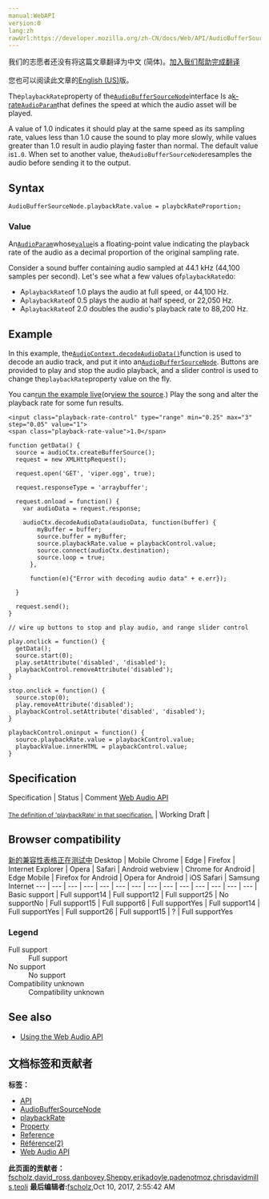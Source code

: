 ```yaml
---
manual:WebAPI
version:0
lang:zh
rawUrl:https://developer.mozilla.org/zh-CN/docs/Web/API/AudioBufferSourceNode/playbackRate
---
```




<bdi>我们的志愿者还没有将这篇文章翻译为<bdi>中文 (简体)</bdi>。[加入我们帮助完成翻译](%22812 "")<br></br>您也可以阅读此文章的[English (US)](%14137 "")版。</bdi>






The`playbackRate`property of the[`AudioBufferSourceNode`](%3873 "The AudioBufferSourceNode interface is an AudioScheduledSourceNode which represents an audio source consisting of in-memory audio data, stored in an AudioBuffer. It's especially useful for playing back audio which has particularly stringent timing accuracy requirements, such as for sounds that must match a specific rhythm and can be kept in memory rather than being played from disk or the network.")interface Is a[k-rate](%9828 "")[`AudioParam`](%3874 "There are two kinds of AudioParam, a-rate and k-rate parameters:")that defines the speed at which the audio asset will be played.



A value of 1.0 indicates it should play at the same speed as its sampling rate, values less than 1.0 cause the sound to play more slowly, while values greater than 1.0 result in audio playing faster than normal. The default value is`1.0`. When set to another value, the`AudioBufferSourceNode`resamples the audio before sending it to the output.



## Syntax<a name="Syntax"></a>

```
AudioBufferSourceNode.playbackRate.value = playbckRateProportion;

```

### Value<a name="Value"></a>


An[`AudioParam`](%3874 "There are two kinds of AudioParam, a-rate and k-rate parameters:")whose[`value`](%14177 "Gets or sets the current value of this AudioParam. Initially, the value is set to AudioParam.defaultValue. Part of the Web Audio API.")is a floating-point value indicating the playback rate of the audio as a decimal proportion of the original sampling rate.



Consider a sound buffer containing audio sampled at 44.1 kHz (44,100 samples per second). Let&#39;s see what a few values of`playbackRate`do:


* A`playbackRate`of 1.0 plays the audio at full speed, or 44,100 Hz.
* A`playbackRate`of 0.5 plays the audio at half speed, or 22,050 Hz.
* A`playbackRate`of 2.0 doubles the audio&#39;s playback rate to 88,200 Hz.

## Example<a name="Example"></a>


In this example, the[`AudioContext.decodeAudioData()`](%3948 "The documentation about this has not yet been written; please consider contributing!")function is used to decode an audio track, and put it into an[`AudioBufferSourceNode`](%3873 "The AudioBufferSourceNode interface is an AudioScheduledSourceNode which represents an audio source consisting of in-memory audio data, stored in an AudioBuffer. It's especially useful for playing back audio which has particularly stringent timing accuracy requirements, such as for sounds that must match a specific rhythm and can be kept in memory rather than being played from disk or the network."). Buttons are provided to play and stop the audio playback, and a slider control is used to change the`playbackRate`property value on the fly.



You can[run the example live](%22803 "")(or[view the source](%22804 "").) Play the song and alter the playback rate for some fun results.



```
<input class="playback-rate-control" type="range" min="0.25" max="3" step="0.05" value="1">
<span class="playback-rate-value">1.0</span>
```

```
function getData() {
  source = audioCtx.createBufferSource();
  request = new XMLHttpRequest();

  request.open('GET', 'viper.ogg', true);

  request.responseType = 'arraybuffer';

  request.onload = function() {
    var audioData = request.response;

    audioCtx.decodeAudioData(audioData, function(buffer) {
        myBuffer = buffer;
        source.buffer = myBuffer;
        source.playbackRate.value = playbackControl.value;
        source.connect(audioCtx.destination);
        source.loop = true;
      },

      function(e){"Error with decoding audio data" + e.err});

  }

  request.send();
}

// wire up buttons to stop and play audio, and range slider control

play.onclick = function() {
  getData();
  source.start(0);
  play.setAttribute('disabled', 'disabled');
  playbackControl.removeAttribute('disabled');
}

stop.onclick = function() {
  source.stop(0);
  play.removeAttribute('disabled');
  playbackControl.setAttribute('disabled', 'disabled');
}

playbackControl.oninput = function() {
  source.playbackRate.value = playbackControl.value;
  playbackValue.innerHTML = playbackControl.value;
} 

```

## Specification<a name="Specification"></a>
Specification | Status | Comment 
[Web Audio API<br></br><small>The definition of &#39;playbackRate&#39; in that specification.</small>](%22813 "") | Working Draft |  


## Browser compatibility<a name="Browser_compatibility"></a>
[新的兼容性表格正在测试中<i></i>](%3360 "")
<abbr>Desktop<i></i></abbr> | <abbr>Mobile<i></i></abbr> 
<abbr>Chrome<i></i></abbr> | <abbr>Edge<i></i></abbr> | <abbr>Firefox<i></i></abbr> | <abbr>Internet Explorer<i></i></abbr> | <abbr>Opera<i></i></abbr> | <abbr>Safari<i></i></abbr> | <abbr>Android webview<i></i></abbr> | <abbr>Chrome for Android<i></i></abbr> | <abbr>Edge Mobile<i></i></abbr> | <abbr>Firefox for Android<i></i></abbr> | <abbr>Opera for Android<i></i></abbr> | <abbr>iOS Safari<i></i></abbr> | <abbr>Samsung Internet<i></i></abbr> 
 ---  |  ---  |  ---  |  ---  |  ---  |  ---  |  ---  |  ---  |  ---  |  ---  |  ---  |  ---  |  ---  |  ---  | 
Basic support | <abbr>Full support</abbr>14 | <abbr>Full support</abbr>12 | <abbr>Full support</abbr>25 | <abbr>No support</abbr>No | <abbr>Full support</abbr>15 | <abbr>Full support</abbr>6 | <abbr>Full support</abbr>Yes | <abbr>Full support</abbr>14 | <abbr>Full support</abbr>Yes | <abbr>Full support</abbr>26 | <abbr>Full support</abbr>15 | <abbr>?</abbr> | <abbr>Full support</abbr>Yes 


### Legend<a name="Legend"></a>
<dl><dt id=''><abbr>Full support</abbr></dt><dd>Full support</dd><dt id=''><abbr>No support</abbr></dt><dd>No support</dd><dt id=''><abbr>Compatibility unknown</abbr></dt><dd>Compatibility unknown</dd></dl>


## See also<a name="See_also"></a>

* [Using the Web Audio API](%3743 "")



## 文档标签和贡献者
**标签：**
* [API](%50 "")
* [AudioBufferSourceNode](%22791 "")
* [playbackRate](%22597 "")
* [Property](%14490 "")
* [Reference](%3381 "")
* [Référence(2)](%3892 "")
* [Web Audio API](%3830 "")

**此页面的贡献者：**[fscholz](%60 ""),[david_ross](%3412 ""),[danbovey](%22814 ""),[Sheppy](%405 ""),[erikadoyle](%3894 ""),[padenotmoz](%3896 ""),[chrisdavidmills](%3495 ""),[teoli](%160 "")
**最后编辑者:**[fscholz](%60 ""),<time>Oct 10, 2017, 2:55:42 AM</time>


